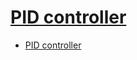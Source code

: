 # [PID controller](https://en.wikipedia.org/wiki/PID_controller)

- [PID controller](#pid-controller)



